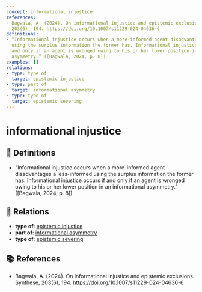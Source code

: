 ```yaml
---
concept: informational injustice
references:
- Bagwala, A. (2024). On informational injustice and epistemic exclusions. Synthese,
  203(6), 194. https://doi.org/10.1007/s11229-024-04636-6
definitions:
- “Informational injustice occurs when a more-informed agent disadvantages a less-informed
  using the surplus information the former has. Informational injustice occurs if
  and only if an agent is wronged owing to his or her lower position in an informational
  asymmetry.” ([Bagwala, 2024, p. 8])
examples: []
relations:
- type: type of
  target: epistemic injustice
- type: part of
  target: informational asymmetry
- type: type of
  target: epistemic severing
---
```


# informational injustice

## 📖 Definitions

- “Informational injustice occurs when a more-informed agent disadvantages a less-informed using the surplus information the former has. Informational injustice occurs if and only if an agent is wronged owing to his or her lower position in an informational asymmetry.” ([Bagwala, 2024, p. 8])

## 🔗 Relations

- **type of**: [epistemic injustice](./epistemic-injustice.md)
- **part of**: [informational asymmetry](./informational-asymmetry.md)
- **type of**: [epistemic severing](./epistemic-severing.md)

## 📚 References

- Bagwala, A. (2024). On informational injustice and epistemic exclusions. Synthese, 203(6), 194. https://doi.org/10.1007/s11229-024-04636-6
